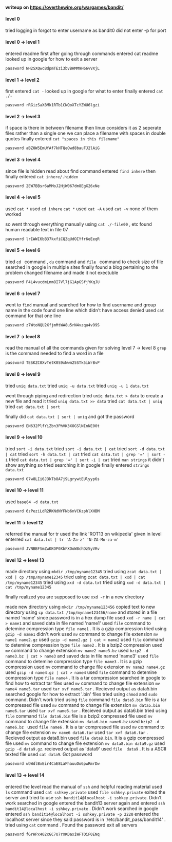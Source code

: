 #### writeup on https://overthewire.org/wargames/bandit/

#### level 0 

tried logging in
forgot to enter username as bandit0
did not enter -p for port

#### level 0 -> level 1

entered readme first
after going through commands entered cat readme
looked up in google for how to exit a server
```
password NH2SXQwcBdpmTEzi3bvBHMM9H66vVXjL
```

#### level 1 -> level 2 

first entered `cat -`
looked up in google for what to enter
finally entered `cat ./-`
```
password rRGizSaX8Mk1RTb1CNQoXTcYZWU6lgzi
```

#### level 2 -> level 3

if space is there in between filename then linux considers it as 2 seperate files rather than a single one
we can place a filename with spaces in double quotes
finally entered `cat "spaces in this filename"`
```
password aBZ0W5EmUfAf7kHTQeOwd8bauFJ2lAiG
```

#### level 3 -> level 4

since file is hidden read about find command
entered `find inhere`
then finally entered `cat inhere/.hidden`
```
password 2EW7BBsr6aMMoJ2HjW067dm8EgX26xNe
```

#### level 4 -> level 5 

used `cat *`
used `cd inhere`
`cat *`
used `cat -A`
used `cat -v`
none of them worked

so went through everything manually using `cat ./-file00` , etc
found human readable text in file 07
```
password lrIWWI6bB37kxfiCQZqUdOIYfr6eEeqR
```

#### level 5 -> level 6

tried `cd ` command , `du` command and `file ` command to check size of file 
searched in google in multiple sites 
finally found a blog pertaining to the problem
changed filename and made it not exectuble 
```
password P4L4vucdmLnm8I7Vl7jG1ApGSfjYKqJU
```

#### level 6 -> level 7 

went to `find` manual and searched for how to find username and group name 
in the code found one line which didn't have access denied
used `cat` command for that one line
```
password z7WtoNQU2XfjmMtWA8u5rN4vzqu4v99S
```

#### level 7 -> level 8

read the manual of all the commands given for solving level 7 -> level 8 
`grep` is the command needed to find a word in a file
```
password TESKZC0XvTetK0S9xNwm25STk5iWrBvP
```

#### level 8 -> level 9

tried `uniq data.txt`
tried `uniq -u data.txt`
tried `uniq -u 1 data.txt`

went through piping and redirection
 tried `uniq data.txt > data` to create a new file and read it 
 tried `uniq data.txt >> data`
 tried `cat data.txt | uniq`
 tried `cat data.txt | sort`

 finally did `cat data.txt | sort | uniq` and got the password
```
password EN632PlfYiZbn3PhVK3XOGSlNInNE00t
```

#### level 9 -> level 10

tried `sort -i data.txt`
tried `sort -i data.txt | cat`
tried `sort -d data.txt | cat`
tried `sort -h data.txt | cat`
tried `cat data.txt | grep '=' | sort -i`
tried `cat data.txt | grep '=' | sort -i | cat`
tried `man strings` it didn't show anything so tried searching it in google 
finally entered `strings data.txt`
```
password G7w8LIi6J3kTb8A7j9LgrywtEUlyyp6s
```

#### level 10 -> level 11

used `base64 -d data.txt`
```
password 6zPeziLdR2RKNdNYFNb6nVCKzphlXHBM
```

#### level 11 -> level 12

referred the manual for tr 
used the link 'ROT13 on wikipedia' given in level
enterred `cat data.txt | tr 'A-Za-z' 'N-ZA-Mn-za-m'`
```
password JVNBBFSmZwKKOP0XbFXOoW8chDz5yVRv
```

#### level 12 -> level 13

made directory using `mkdir /tmp/myname12345`
tried using `zcat data.txt | xxd | cp /tmp/myname12345`
tried using `zcat data.txt | xxd | cat /tmp/myname12345`
tried using `xxd -d data.txt`
tried using `xxd -d data.txt | cat /tmp/myname12345`

finally realized you are supposed to use `xxd -r` in a new directory

made new directory using `mkdir /tmp/myname123456`
copied text to new directory using `cp data.txt /tmp/myname123456/name` and stored in a file named 'name'
since password is in a hex dump file used `xxd -r name | cat > name1` and saved data  in file named 'name1'
used `file` command to detemine compression type `file name1` . It is a gzip compression
tried using `gzip -d name1`  didn't work 
used `mv` command to change file extension `mv name1 name2.gz`
used `gzip -d name2.gz | cat > name2`
used `file` command to detemine compression type `file name2` . It is a bzip2 compression
used `mv` command to change extension `mv name2 name3.bz`
used `bzip2 -d name3.bz | cat > name3` and saved data in file named 'name3'
used `file` command to detemine compression type `file name3` . It is a gzip compression
used `mv` command to change file extension `mv name3 name4.gz`
used `gzip -d name4.gz | cat > name4`
used `file` command to detemine compression type `file name4` . It is a tar compression
searched in google to find how to extract tar files
used `mv` command to change file extension `mv name4 name5.tar`
used `tar xvf name5.tar` . Recieved output as data5.bin
searched google for how to extract '.bin' files
tried using `chmod` and `sudo` command. Didn't work
tried using `file` command `file data5.bin` file is a tar compressed file
used `mv` command to change file extension `mv data5.bin name6.tar`
used `tar xvf name6.tar` . Recieved output as data6.bin
tried using `file` command `file data6.bin` file is a bzip2 compressed file
used `mv` command to change file extension `mv data6.bin name6.bz`
used `bzip2 -d name6.bz ` 
used `file name6` . It is a tar compressed file
used `mv` command to change file extension `mv name6 data6.tar`
used `tar xvf data6.tar` . Recieved output as data8.bin
used `file data8.bin`. It is a gzip compressed file
used `mv` command to change file extension `mv data8.bin data9.gz`
used `gzip -d data9.gz`. recieved output as 'data9'
used `file  data9` . It is a ASCII texted file
used `cat data9`. Got password
```
password wbWdlBxEir4CaE8LaPhauuOo6pwRmrDw
```

#### level 13 -> level 14

entered the level
read the manual of `ssh` and helpful reading material
used `ls` command
used `cat sshkey.private` 
used `file sshkey.private`
exited the server and tried to use `ssh bandit14@localhost -i sshkey.private`. Didn't work
searched in google 
entered the bandit13 server again and entered `ssh bandit14@localhost -i sshkey.private` . Didn't work
searched in google
entered `ssh bandit14@localhost -i sshkey.private -p 2220` entered the localhost server
since they said password is in '/etc/bandit_pass/bandit14' . tried using `cat` command . Found the password
exit all servers 
```
password fGrHPx402xGC7U7rXKDaxiWFTOiF0ENq
```

